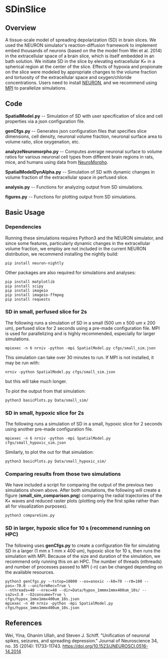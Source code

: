 # SDinSlice
## Overview
A tissue-scale model of spreading depolarization (SD) in brain slices.
We used the NEURON simulator's reaction-diffusion framework to implement embed thousands of neurons 
(based on the the model from Wei et al. 2014)
in the extracellular space of a brain slice, which is itself embedded in an bath solution.
We initiate SD in the slice by elevating extracellular K+ in a spherical region at the center of the slice.
Effects of hypoxia and propionate on the slice were modeled by appropriate changes to the volume fraction 
and tortuosity of the extracellular space and oxygen/chloride concentrations.
Users need to install [NEURON](https://neuron.yale.edu/neuron/), and we recommend using 
[MPI](https://www.open-mpi.org/) to parallelize simulations.

## Code
**SpatialModel.py** -- Simulation of SD with user specification of slice and cell properties via a json configuration file.

**genCfgs.py** -- Generates json configuration files that specifies slice dimensions, cell density, neuronal volume fraction,
neuronal surface area to volume ratio, slice oxygenation, etc.

**analyzeNeuromorpho.py** -- Computes average neuronal surface to volume ratios for various neuronal cell types from 
different brain regions in rats, mice, and humans using data from [NeuroMorpho](http://neuromorpho.org/).

**SpatialModelDynAlpha.py** -- Simulation of SD with dynamic changes in volume fraction of the extracellular 
space in perfused slice.

**analysis.py** -- Functions for analyzing output from SD simulations.

**figures.py** -- Functions for plotting output from SD simulations.

## Basic Usage 
### Dependencies 
Running these simulations requires Python3 and the NEURON simulator, and since some features, particularly dynamic changes in the extracellular volume fraction, we 
employ are not included in the current NEURON distribution, we recommend installing 
the nightly build:
```
pip install neuron-nightly
```
Other packages are also required for simulations and analyses:
```
pip install matplotlib
pip install scipy 
pip install imageio 
pip install imageio-ffmpeg
pip install requests
```

### SD in small, perfused slice for 2s
The following runs a simulation of SD in a small (500 um x 500 um x 200 um), perfused 
slice for 2 seconds using a pre-made configuration file.  MPI is used for parallelizing 
and is highly recommended, especially for larger simulations.
```
mpiexec -n 6 nrniv -python -mpi SpatialModel.py cfgs/small_sim.json
```
This simulation can take over 30 minutes to run.  If MPI is not installed, it may 
be run with:
```
nrniv -python SpatialModel.py cfgs/small_sim.json
```
but this will take much longer.

To plot the output from that simulation:
```
python3 basicPlots.py Data/small_sim/
```

### SD in small, hypoxic slice for 2s
The following runs a simulation of SD in a small, hypoxic slice for 2 seconds using 
another pre-made configuration file.
```
mpiexec -n 6 nrniv -python -mpi SpatialModel.py cfgs/small_hypoxic_sim.json
```
Similarly, to plot the out for that simulation:
```
python3 basicPlots.py Data/small_hypoxic_sim/
```

### Comparing results from those two simulations
We have included a script for comparing the output of the previous two 
simulations shown above.  After both simulations, the following will create
a figure (**small_sim_comparison.png**) comparing the radial trajectories of the K+ waves and reduced raster plots
(plotting only the first spike rather than all for visualization purposes).
```
python3 compareSims.py
```

### SD in larger, hypoxic slice for 10 s (recommend running on HPC)
The following uses **genCfgs.py** to create a configuration file for 
simulating SD in a larger (1 mm x 1 mm x 400 um), hypoxic slice for 10 s, 
then runs the simulation with MPI.  Because of the size and duration of the 
simulation, we recommend only running this on an HPC.  The number of threads (nthreads) 
and number of processes passed to MPI (-n) can be changed depending on the available 
resources.  
```
python3 genCfgs.py --tstop=10000 --ox=anoxic --k0=70 --r0=100 --pas=-70.0 --uniformRec=True \
--nthreads=40 --nrec=40 --dir=Data/hypox_1mmmx1mmx400um_10s/ --sa2v=3.0 --O2consume=True \
cfgs/hypox_1mmx1mmx400um_10s.json
mpiexec -n 40 nrniv -python -mpi SpatialModel.py cfgs/hypox_1mmx1mmx400um_10s.json
```

## References
Wei, Yina, Ghanim Ullah, and Steven J. Schiff. "Unification of neuronal spikes, seizures, and spreading depression." Journal of Neuroscience 34, no. 35 (2014): 11733-11743.
https://doi.org/10.1523/JNEUROSCI.0516-14.2014



